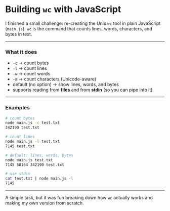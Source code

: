 # Building `wc` with JavaScript

I finished a small challenge: re-creating the Unix `wc` tool in plain JavaScript (`main.js`).
`wc` is the command that counts lines, words, characters, and bytes in text.

---

### What it does

* `-c` → count bytes
* `-l` → count lines
* `-w` → count words
* `-m` → count characters (Unicode-aware)
* default (no option) → show lines, words, and bytes
* supports reading from **files** and from **stdin** (so you can pipe into it)

---

### Examples

```bash
# count bytes
node main.js -c test.txt
342190 test.txt

# count lines
node main.js -l test.txt
7145 test.txt

# default: lines, words, bytes
node main.js test.txt
7145 58164 342190 test.txt

# use stdin
cat test.txt | node main.js -l
7145
```

---

A simple task, but it was fun breaking down how `wc` actually works and making my own version from scratch.
